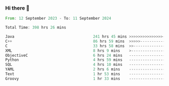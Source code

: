 ### Hi there 👋

<!--
**luoxuanzao/luoxuanzao** is a ✨ _special_ ✨ repository because its `README.md` (this file) appears on your GitHub profile.

Here are some ideas to get you started:

- 🔭 I’m currently working on ...
- 🌱 I’m currently learning ...
- 👯 I’m looking to collaborate on ...
- 🤔 I’m looking for help with ...
- 💬 Ask me about ...
- 📫 How to reach me: ...
- 😄 Pronouns: ...
- ⚡ Fun fact: ...
-->

<!--START_SECTION:waka-->

```rust
From: 12 September 2023 - To: 11 September 2024

Total Time: 398 hrs 26 mins

Java                                   241 hrs 45 mins >>>>>>>>>>>>>>>----------   60.66 %
C++                                    86 hrs 59 mins  >>>>>--------------------   21.82 %
C                                      33 hrs 58 mins  >>-----------------------   08.52 %
XML                                    8 hrs 9 mins    >------------------------   02.04 %
ObjectiveC                             6 hrs 24 mins   -------------------------   01.61 %
Python                                 4 hrs 59 mins   -------------------------   01.25 %
SQL                                    4 hrs 10 mins   -------------------------   01.05 %
YAML                                   2 hrs 6 mins    -------------------------   00.53 %
Text                                   1 hr 53 mins    -------------------------   00.47 %
Groovy                                 1 hr 33 mins    -------------------------   00.39 %
```

<!--END_SECTION:waka-->